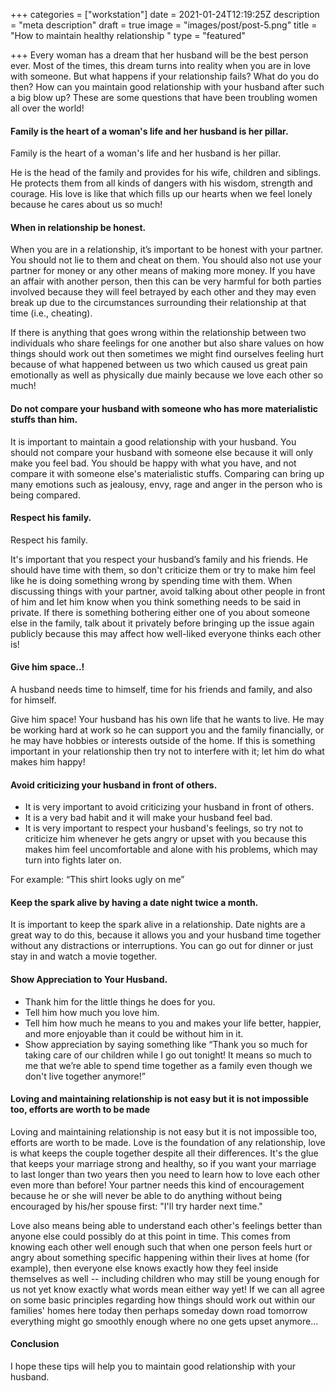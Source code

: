 +++
categories = ["workstation"]
date = 2021-01-24T12:19:25Z
description = "meta description"
draft = true
image = "images/post/post-5.png"
title = "How to maintain healthy relationship "
type = "featured"

+++
Every woman has a dream that her husband will be the best person ever. Most of the times, this dream turns into reality when you are in love with someone. But what happens if your relationship fails? What do you do then? How can you maintain good relationship with your husband after such a big blow up? These are some questions that have been troubling women all over the world!

#### Family is the heart of a woman's life and her husband is her pillar.

Family is the heart of a woman's life and her husband is her pillar.

He is the head of the family and provides for his wife, children and siblings. He protects them from all kinds of dangers with his wisdom, strength and courage. His love is like that which fills up our hearts when we feel lonely because he cares about us so much!

#### When in relationship be honest.

When you are in a relationship, it’s important to be honest with your partner. You should not lie to them and cheat on them. You should also not use your partner for money or any other means of making more money. If you have an affair with another person, then this can be very harmful for both parties involved because they will feel betrayed by each other and they may even break up due to the circumstances surrounding their relationship at that time (i.e., cheating).

If there is anything that goes wrong within the relationship between two individuals who share feelings for one another but also share values on how things should work out then sometimes we might find ourselves feeling hurt because of what happened between us two which caused us great pain emotionally as well as physically due mainly because we love each other so much!

#### Do not compare your husband with someone who has more materialistic stuffs than him.

It is important to maintain a good relationship with your husband. You should not compare your husband with someone else because it will only make you feel bad. You should be happy with what you have, and not compare it with someone else's materialistic stuffs. Comparing can bring up many emotions such as jealousy, envy, rage and anger in the person who is being compared.

#### Respect his family.

Respect his family.

It's important that you respect your husband’s family and his friends. He should have time with them, so don't criticize them or try to make him feel like he is doing something wrong by spending time with them. When discussing things with your partner, avoid talking about other people in front of him and let him know when you think something needs to be said in private. If there is something bothering either one of you about someone else in the family, talk about it privately before bringing up the issue again publicly because this may affect how well-liked everyone thinks each other is!

#### Give him space..!

A husband needs time to himself, time for his friends and family, and also for himself.

Give him space! Your husband has his own life that he wants to live. He may be working hard at work so he can support you and the family financially, or he may have hobbies or interests outside of the home. If this is something important in your relationship then try not to interfere with it; let him do what makes him happy!

#### Avoid criticizing your husband in front of others.

* It is very important to avoid criticizing your husband in front of others.
* It is a very bad habit and it will make your husband feel bad.
* It is very important to respect your husband's feelings, so try not to criticize him whenever he gets angry or upset with you because this makes him feel uncomfortable and alone with his problems, which may turn into fights later on.

For example: “This shirt looks ugly on me”

#### Keep the spark alive by having a date night twice a month.

It is important to keep the spark alive in a relationship. Date nights are a great way to do this, because it allows you and your husband time together without any distractions or interruptions. You can go out for dinner or just stay in and watch a movie together.

#### Show Appreciation to Your Husband.

* Thank him for the little things he does for you.
* Tell him how much you love him.
* Tell him how much he means to you and makes your life better, happier, and more enjoyable than it could be without him in it.
* Show appreciation by saying something like “Thank you so much for taking care of our children while I go out tonight! It means so much to me that we’re able to spend time together as a family even though we don't live together anymore!”

#### Loving and maintaining relationship is not easy but it is not impossible too, efforts are worth to be made

Loving and maintaining relationship is not easy but it is not impossible too, efforts are worth to be made. Love is the foundation of any relationship, love is what keeps the couple together despite all their differences. It's the glue that keeps your marriage strong and healthy, so if you want your marriage to last longer than two years then you need to learn how to love each other even more than before! Your partner needs this kind of encouragement because he or she will never be able to do anything without being encouraged by his/her spouse first: "I'll try harder next time."

Love also means being able to understand each other's feelings better than anyone else could possibly do at this point in time. This comes from knowing each other well enough such that when one person feels hurt or angry about something specific happening within their lives at home (for example), then everyone else knows exactly how they feel inside themselves as well -- including children who may still be young enough for us not yet know exactly what words mean either way yet! If we can all agree on some basic principles regarding how things should work out within our families' homes here today then perhaps someday down road tomorrow everything might go smoothly enough where no one gets upset anymore...

#### Conclusion

I hope these tips will help you to maintain good relationship with your husband.